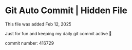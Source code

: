 # Git Auto Commit | Hidden File

This file was added Feb 12, 2025

Just for fun and keeping my daily git commit active 🤪

commit number: 416729
